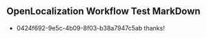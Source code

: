 ## OpenLocalization Workflow Test MarkDown
* 0424f692-9e5c-4b09-8f03-b38a7947c5ab thanks!

<!--HONumber=Jul16_HO4-->


